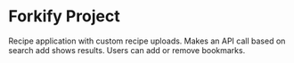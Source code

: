 # Forkify Project

Recipe application with custom recipe uploads. Makes an API call based on search add shows results. Users can add or remove bookmarks.
